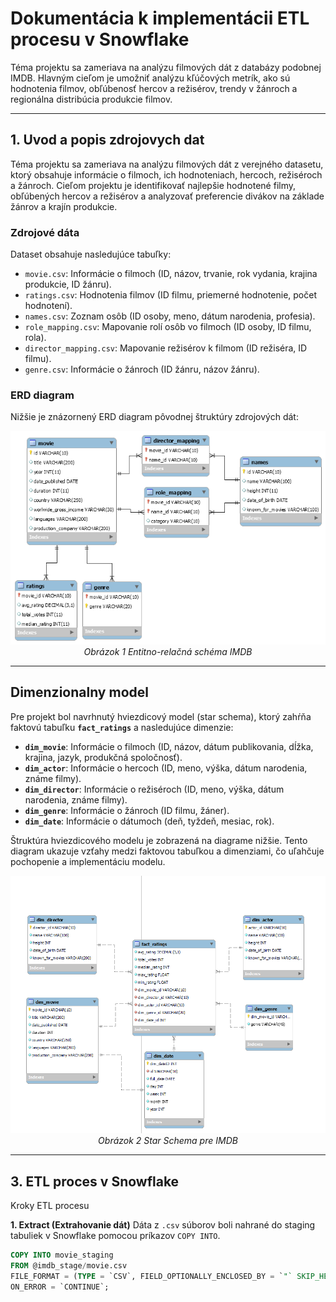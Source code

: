 # Dokumentácia k implementácii ETL procesu v Snowflake

Téma projektu sa zameriava na analýzu filmových dát z databázy podobnej IMDB. Hlavným cieľom je umožniť analýzu kľúčových metrík, ako sú hodnotenia filmov, obľúbenosť hercov a režisérov, trendy v žánroch a regionálna distribúcia produkcie filmov.

---

## 1. Uvod a popis zdrojovych dat
Téma projektu sa zameriava na analýzu filmových dát z verejného datasetu, ktorý obsahuje informácie o filmoch, ich hodnoteniach, hercoch, režiséroch a žánroch. Cieľom projektu je identifikovať najlepšie hodnotené filmy, obľúbených hercov a režisérov a analyzovať preferencie divákov na základe žánrov a krajín produkcie.

### Zdrojové dáta

Dataset obsahuje nasledujúce tabuľky:
- `movie.csv`: Informácie o filmoch (ID, názov, trvanie, rok vydania, krajina produkcie, ID žánru).
- `ratings.csv`: Hodnotenia filmov (ID filmu, priemerné hodnotenie, počet hodnotení).
- `names.csv`: Zoznam osôb (ID osoby, meno, dátum narodenia, profesia).
- `role_mapping.csv`: Mapovanie rolí osôb vo filmoch (ID osoby, ID filmu, rola).
- `director_mapping.csv`: Mapovanie režisérov k filmom (ID režiséra, ID filmu).
- `genre.csv`: Informácie o žánroch (ID žánru, názov žánru).

### ERD diagram

Nižšie je znázornený ERD diagram pôvodnej štruktúry zdrojových dát:
<p align="center">
  <img src="https://github.com/YehorDashchenko/ETL-proces-datasetu-IMDB/blob/main/IMDB_ERD.png">
  <br>
  <em>Obrázok 1 Entitno-relačná schéma IMDB</em>
</p>

---
## Dimenzionalny model

Pre projekt bol navrhnutý hviezdicový model (star schema), ktorý zahŕňa faktovú tabuľku **`fact_ratings`** a nasledujúce dimenzie:
- **`dim_movie`**: Informácie o filmoch (ID, názov, dátum publikovania, dĺžka, krajina, jazyk, produkčná spoločnosť).
- **`dim_actor`**: Informácie o hercoch (ID, meno, výška, dátum narodenia, známe filmy).
- **`dim_director`**: Informácie o režiséroch (ID, meno, výška, dátum narodenia, známe filmy).
- **`dim_genre`**: Informácie o žánroch (ID filmu, žáner).
- **`dim_date`**: Informácie o dátumoch (deň, tyždeň, mesiac, rok).

Štruktúra hviezdicového modelu je zobrazená na diagrame nižšie. Tento diagram ukazuje vzťahy medzi faktovou tabuľkou a dimenziami, čo uľahčuje pochopenie a implementáciu modelu.

<p align="center">
  <img src="https://github.com/YehorDashchenko/ETL-proces-datasetu-IMDB/blob/main/STAR_SCHEME.png">
  <br>
  <em>Obrázok 2 Star Schema pre IMDB</em>
</p>

---
## 3. ETL proces v Snowflake

Kroky ETL procesu

**1. Extract (Extrahovanie dát)**
Dáta z `.csv` súborov boli nahrané do staging tabuliek v Snowflake pomocou príkazov `COPY INTO`.
```sql
COPY INTO movie_staging
FROM @imdb_stage/movie.csv
FILE_FORMAT = (TYPE = `CSV`, FIELD_OPTIONALLY_ENCLOSED_BY = `"` SKIP_HEADER = 1)
ON_ERROR = `CONTINUE`;
```
